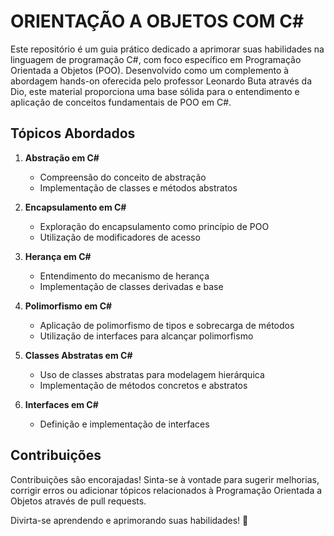 # ORIENTAÇÃO A OBJETOS COM C#

Este repositório é um guia prático dedicado a aprimorar suas habilidades na linguagem de programação C#, com foco específico em Programação Orientada a Objetos (POO). Desenvolvido como um complemento à abordagem hands-on oferecida pelo professor Leonardo Buta através da Dio, este material proporciona uma base sólida para o entendimento e aplicação de conceitos fundamentais de POO em C#.

## Tópicos Abordados

1. **Abstração em C#**

   - Compreensão do conceito de abstração
   - Implementação de classes e métodos abstratos

2. **Encapsulamento em C#**

   - Exploração do encapsulamento como princípio de POO
   - Utilização de modificadores de acesso

3. **Herança em C#**

   - Entendimento do mecanismo de herança
   - Implementação de classes derivadas e base

4. **Polimorfismo em C#**

   - Aplicação de polimorfismo de tipos e sobrecarga de métodos
   - Utilização de interfaces para alcançar polimorfismo

5. **Classes Abstratas em C#**

   - Uso de classes abstratas para modelagem hierárquica
   - Implementação de métodos concretos e abstratos

6. **Interfaces em C#**

   - Definição e implementação de interfaces

## Contribuições

Contribuições são encorajadas! Sinta-se à vontade para sugerir melhorias, corrigir erros ou adicionar tópicos relacionados à Programação Orientada a Objetos através de pull requests.

Divirta-se aprendendo e aprimorando suas habilidades! 🚀
